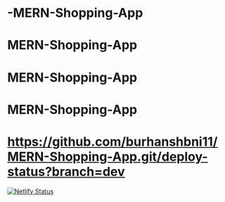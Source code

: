 ﻿# -MERN-Shopping-App
# MERN-Shopping-App
# MERN-Shopping-App
# MERN-Shopping-App
# https://github.com/burhanshbni11/MERN-Shopping-App.git/deploy-status?branch=dev
[![Netlify Status](https://api.netlify.com/api/v1/badges/9ca414a8-fbd6-4933-b500-f54a066eddb1/deploy-status)](https://app.netlify.com/sites/cheerful-bunny-b7c05a/deploys)
